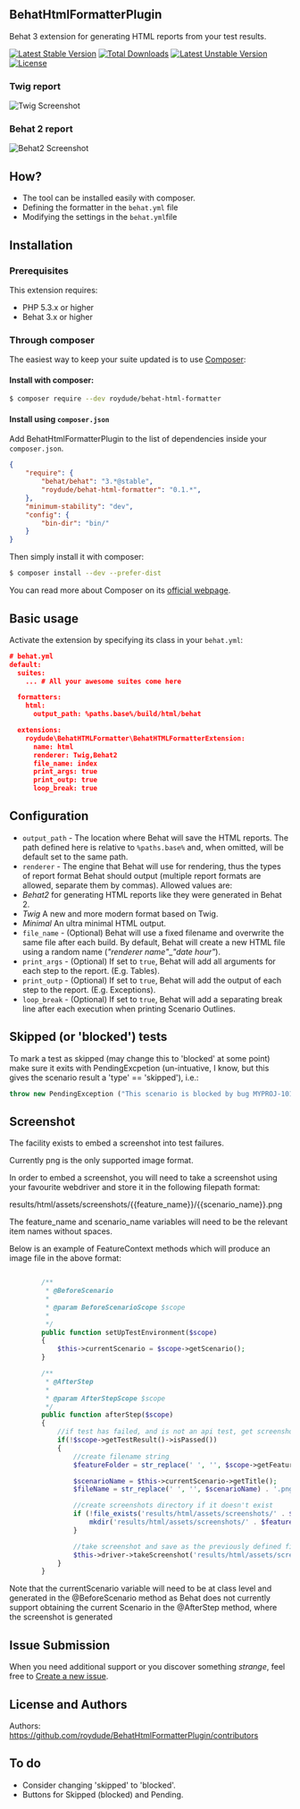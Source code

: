 ## BehatHtmlFormatterPlugin

Behat 3 extension for generating HTML reports from your test results.

[![Latest Stable Version](https://poser.pugx.org/roydude/behat-html-formatter/v/stable)](https://packagist.org/packages/roydude/behat-html-formatter) [![Total Downloads](https://poser.pugx.org/roydude/behat-html-formatter/downloads)](https://packagist.org/packages/roydude/behat-html-formatter) [![Latest Unstable Version](https://poser.pugx.org/roydude/behat-html-formatter/v/unstable)](https://packagist.org/packages/roydude/behat-html-formatter) [![License](https://poser.pugx.org/roydude/behat-html-formatter/license)](https://packagist.org/packages/roydude/behat-html-formatter)

### Twig report

![Twig Screenshot](http://i.imgur.com/SFSQjNJ.png)

### Behat 2 report

![Behat2 Screenshot](http://i57.tinypic.com/287g942.jpg)


## How?

* The tool can be installed easily with composer.
* Defining the formatter in the `behat.yml` file
* Modifying the settings in the `behat.yml`file

## Installation

### Prerequisites

This extension requires:

* PHP 5.3.x or higher
* Behat 3.x or higher

### Through composer

The easiest way to keep your suite updated is to use [Composer](http://getcomposer.org>):

#### Install with composer:

```bash
$ composer require --dev roydude/behat-html-formatter
```

#### Install using `composer.json`

Add BehatHtmlFormatterPlugin to the list of dependencies inside your `composer.json`.

```json
{
    "require": {
        "behat/behat": "3.*@stable",
        "roydude/behat-html-formatter": "0.1.*",
    },
    "minimum-stability": "dev",
    "config": {
        "bin-dir": "bin/"
    }
}
```

Then simply install it with composer:

```bash
$ composer install --dev --prefer-dist
```

You can read more about Composer on its [official webpage](http://getcomposer.org).

## Basic usage

Activate the extension by specifying its class in your `behat.yml`:

```json
# behat.yml
default:
  suites:
    ... # All your awesome suites come here

  formatters:
    html:
      output_path: %paths.base%/build/html/behat

  extensions:
    roydude\BehatHTMLFormatter\BehatHTMLFormatterExtension:
      name: html
      renderer: Twig,Behat2
      file_name: index
      print_args: true
      print_outp: true
      loop_break: true
```

## Configuration

* `output_path` - The location where Behat will save the HTML reports. The path defined here is relative to `%paths.base%` and, when omitted, will be default set to the same path.
* `renderer` - The engine that Behat will use for rendering, thus the types of report format Behat should output (multiple report formats are allowed, separate them by commas). Allowed values are:
 * *Behat2* for generating HTML reports like they were generated in Behat 2.
 * *Twig* A new and more modern format based on Twig.
 * *Minimal* An ultra minimal HTML output.
* `file_name` - (Optional) Behat will use a fixed filename and overwrite the same file after each build. By default, Behat will create a new HTML file using a random name (*"renderer name"*_*"date hour"*).
* `print_args` - (Optional) If set to `true`, Behat will add all arguments for each step to the report. (E.g. Tables).
* `print_outp` - (Optional) If set to `true`, Behat will add the output of each step to the report. (E.g. Exceptions).
* `loop_break` - (Optional) If set to `true`, Behat will add a separating break line after each execution when printing Scenario Outlines.

## Skipped (or 'blocked') tests
To mark a test as skipped (may change this to 'blocked' at some point) make sure it exits with PendingExcpetion (un-intuative, I know, but this gives the scenario result a 'type' == 'skipped'), i.e.:

```php
throw new PendingException ("This scenario is blocked by bug MYPROJ-101");
```

## Screenshot

The facility exists to embed a screenshot into test failures.

Currently png is the only supported image format.

In order to embed a screenshot, you will need to take a screenshot using your favourite webdriver and store it in the following filepath format:

results/html/assets/screenshots/{{feature_name}}/{{scenario_name}}.png

The feature_name and scenario_name variables will need to be the relevant item names without spaces.

Below is an example of FeatureContext methods which will produce an image file in the above format:

```php

        /**
         * @BeforeScenario
         *
         * @param BeforeScenarioScope $scope
         *
         */
        public function setUpTestEnvironment($scope)
        {
            $this->currentScenario = $scope->getScenario();
        }

        /**
         * @AfterStep
         *
         * @param AfterStepScope $scope
         */
        public function afterStep($scope)
        {
            //if test has failed, and is not an api test, get screenshot
            if(!$scope->getTestResult()->isPassed())
            {
                //create filename string
                $featureFolder = str_replace(' ', '', $scope->getFeature()->getTitle());

                $scenarioName = $this->currentScenario->getTitle();
                $fileName = str_replace(' ', '', $scenarioName) . '.png';

                //create screenshots directory if it doesn't exist
                if (!file_exists('results/html/assets/screenshots/' . $featureFolder)) {
                    mkdir('results/html/assets/screenshots/' . $featureFolder);
                }

                //take screenshot and save as the previously defined filename
                $this->driver->takeScreenshot('results/html/assets/screenshots/' . $featureFolder . '/' . $fileName);
            }
        }

```

Note that the currentScenario variable will need to be at class level and generated in the @BeforeScenario method as Behat does not currently support obtaining the current Scenario in the @AfterStep method, where the screenshot is generated

## Issue Submission

When you need additional support or you discover something *strange*, feel free to [Create a new issue](https://github.com/roydude/BehatHtmlFormatterPlugin/issues/new).

## License and Authors

Authors: https://github.com/roydude/BehatHtmlFormatterPlugin/contributors

## To do
* Consider changing 'skipped' to 'blocked'.
* Buttons for Skipped (blocked) and Pending.
